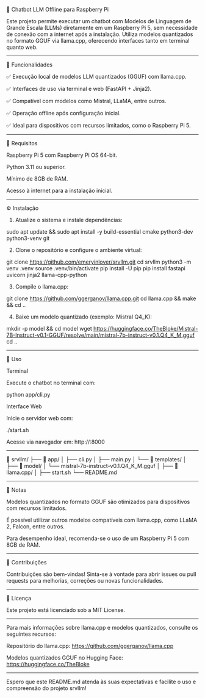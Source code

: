 🧠 Chatbot LLM Offline para Raspberry Pi

Este projeto permite executar um chatbot com Modelos de Linguagem de Grande Escala (LLMs) diretamente em um Raspberry Pi 5, sem necessidade de conexão com a internet após a instalação.  Utiliza modelos quantizados no formato GGUF via llama.cpp, oferecendo interfaces tanto em terminal quanto web. 


---

🚀 Funcionalidades

✅ Execução local de modelos LLM quantizados (GGUF) com llama.cpp.

✅ Interfaces de uso via terminal e web (FastAPI + Jinja2).

✅ Compatível com modelos como Mistral, LLaMA, entre outros.

✅ Operação offline após configuração inicial.

✅ Ideal para dispositivos com recursos limitados, como o Raspberry Pi 5. 



---

🧰 Requisitos

Raspberry Pi 5 com Raspberry Pi OS 64-bit.

Python 3.11 ou superior.

Mínimo de 8GB de RAM.

Acesso à internet para a instalação inicial. 



---

⚙️ Instalação

1. Atualize o sistema e instale dependências:

sudo apt update && sudo apt install -y build-essential cmake python3-dev python3-venv git





2. Clone o repositório e configure o ambiente virtual:

git clone https://github.com/emeryinlover/srvllm.git
cd srvllm
python3 -m venv .venv
source .venv/bin/activate
pip install -U pip
pip install fastapi uvicorn jinja2 llama-cpp-python





3. Compile o llama.cpp:

git clone https://github.com/ggerganov/llama.cpp.git
cd llama.cpp && make && cd ..





4. Baixe um modelo quantizado (exemplo: Mistral Q4_K):

mkdir -p model && cd model
wget https://huggingface.co/TheBloke/Mistral-7B-Instruct-v0.1-GGUF/resolve/main/mistral-7b-instruct-v0.1.Q4_K_M.gguf
cd ..






---

🧪 Uso

Terminal

Execute o chatbot no terminal com: 

python app/cli.py



Interface Web

Inicie o servidor web com: 

./start.sh



Acesse via navegador em: http://<ip-do-raspberry>:8000 


---

📁 srvllm/
├── 📁 app/
│   ├── cli.py
│   ├── main.py
│   └── 📁 templates/
│
├── 📁 model/
│   └── mistral-7b-instruct-v0.1.Q4_K_M.gguf
│
├── 📁 llama.cpp/
│
├── start.sh
└── README.md






---

📌 Notas

Modelos quantizados no formato GGUF são otimizados para dispositivos com recursos limitados.

É possível utilizar outros modelos compatíveis com llama.cpp, como LLaMA 2, Falcon, entre outros.

Para desempenho ideal, recomenda-se o uso de um Raspberry Pi 5 com 8GB de RAM. 



---

🤝 Contribuições

Contribuições são bem-vindas! Sinta-se à vontade para abrir issues ou pull requests para melhorias, correções ou novas funcionalidades. 


---

📄 Licença

Este projeto está licenciado sob a MIT License. 


---

Para mais informações sobre llama.cpp e modelos quantizados, consulte os seguintes recursos: 

Repositório do llama.cpp: https://github.com/ggerganov/llama.cpp

Modelos quantizados GGUF no Hugging Face: https://huggingface.co/TheBloke 



---

Espero que este README.md atenda às suas expectativas e facilite o uso e compreensão do projeto srvllm!

